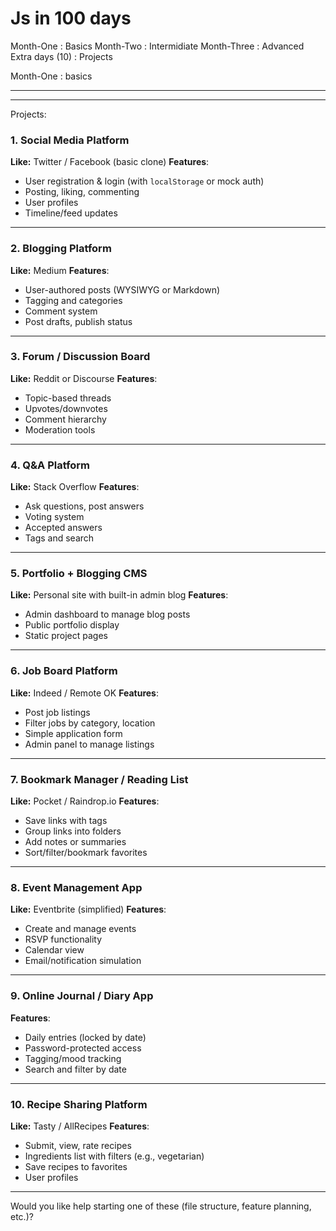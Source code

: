 # Js in 100 days

Month-One : Basics
Month-Two : Intermidiate
Month-Three : Advanced
Extra days (10) : Projects


Month-One : basics





















---



---

Projects: 

### 1. **Social Media Platform**

**Like:** Twitter / Facebook (basic clone)
**Features**:

* User registration & login (with `localStorage` or mock auth)
* Posting, liking, commenting
* User profiles
* Timeline/feed updates

---

### 2. **Blogging Platform**

**Like:** Medium
**Features**:

* User-authored posts (WYSIWYG or Markdown)
* Tagging and categories
* Comment system
* Post drafts, publish status

---

### 3. **Forum / Discussion Board**

**Like:** Reddit or Discourse
**Features**:

* Topic-based threads
* Upvotes/downvotes
* Comment hierarchy
* Moderation tools

---

### 4. **Q\&A Platform**

**Like:** Stack Overflow
**Features**:

* Ask questions, post answers
* Voting system
* Accepted answers
* Tags and search

---

### 5. **Portfolio + Blogging CMS**

**Like:** Personal site with built-in admin blog
**Features**:

* Admin dashboard to manage blog posts
* Public portfolio display
* Static project pages

---

### 6. **Job Board Platform**

**Like:** Indeed / Remote OK
**Features**:

* Post job listings
* Filter jobs by category, location
* Simple application form
* Admin panel to manage listings

---

### 7. **Bookmark Manager / Reading List**

**Like:** Pocket / Raindrop.io
**Features**:

* Save links with tags
* Group links into folders
* Add notes or summaries
* Sort/filter/bookmark favorites

---

### 8. **Event Management App**

**Like:** Eventbrite (simplified)
**Features**:

* Create and manage events
* RSVP functionality
* Calendar view
* Email/notification simulation

---

### 9. **Online Journal / Diary App**

**Features**:

* Daily entries (locked by date)
* Password-protected access
* Tagging/mood tracking
* Search and filter by date

---

### 10. **Recipe Sharing Platform**

**Like:** Tasty / AllRecipes
**Features**:

* Submit, view, rate recipes
* Ingredients list with filters (e.g., vegetarian)
* Save recipes to favorites
* User profiles

---

Would you like help starting one of these (file structure, feature planning, etc.)?
